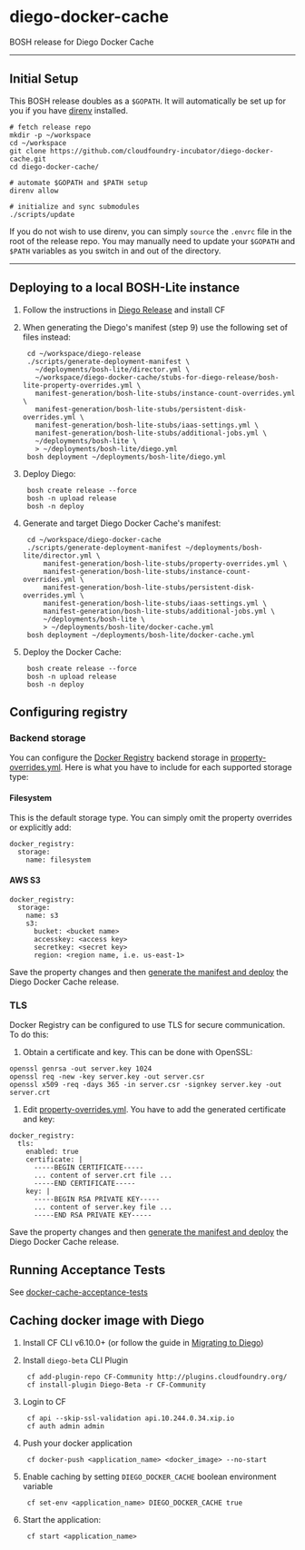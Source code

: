 # diego-docker-cache
BOSH release for Diego Docker Cache

---
## Initial Setup

This BOSH release doubles as a `$GOPATH`. It will automatically be set up for
you if you have [direnv](http://direnv.net) installed.

    # fetch release repo
    mkdir -p ~/workspace
    cd ~/workspace
    git clone https://github.com/cloudfoundry-incubator/diego-docker-cache.git
    cd diego-docker-cache/

    # automate $GOPATH and $PATH setup
    direnv allow

    # initialize and sync submodules
    ./scripts/update

If you do not wish to use direnv, you can simply `source` the `.envrc` file in the root
of the release repo.  You may manually need to update your `$GOPATH` and `$PATH` variables
as you switch in and out of the directory.

---
## Deploying to a local BOSH-Lite instance

1. Follow the instructions in [Diego Release](https://github.com/cloudfoundry-incubator/diego-release) and install CF

1. When generating the Diego's manifest (step 9) use the following set of files instead: 

        cd ~/workspace/diego-release
        ./scripts/generate-deployment-manifest \
          ~/deployments/bosh-lite/director.yml \
          ~/workspace/diego-docker-cache/stubs-for-diego-release/bosh-lite-property-overrides.yml \
          manifest-generation/bosh-lite-stubs/instance-count-overrides.yml \
          manifest-generation/bosh-lite-stubs/persistent-disk-overrides.yml \
          manifest-generation/bosh-lite-stubs/iaas-settings.yml \
          manifest-generation/bosh-lite-stubs/additional-jobs.yml \
          ~/deployments/bosh-lite \
          > ~/deployments/bosh-lite/diego.yml
        bosh deployment ~/deployments/bosh-lite/diego.yml

1. Deploy Diego:

        bosh create release --force
        bosh -n upload release
        bosh -n deploy

1. Generate and target Diego Docker Cache's manifest:

        cd ~/workspace/diego-docker-cache
        ./scripts/generate-deployment-manifest ~/deployments/bosh-lite/director.yml \
            manifest-generation/bosh-lite-stubs/property-overrides.yml \
            manifest-generation/bosh-lite-stubs/instance-count-overrides.yml \
            manifest-generation/bosh-lite-stubs/persistent-disk-overrides.yml \
            manifest-generation/bosh-lite-stubs/iaas-settings.yml \
            manifest-generation/bosh-lite-stubs/additional-jobs.yml \
            ~/deployments/bosh-lite \
            > ~/deployments/bosh-lite/docker-cache.yml
        bosh deployment ~/deployments/bosh-lite/docker-cache.yml

1. Deploy the Docker Cache:

        bosh create release --force
        bosh -n upload release
        bosh -n deploy

## Configuring registry

### Backend storage

You can configure the [Docker Registry](https://docs.docker.com/registry/) backend storage in [property-overrides.yml](manifest-generation/bosh-lite-stubs/property-overrides.yml). Here is what you have to include for each supported storage type:

#### Filesystem
This is the default storage type. You can simply omit the property overrides or explicitly add:

```
docker_registry:
  storage:
    name: filesystem
```

#### AWS S3

```
docker_registry:
  storage:
    name: s3
    s3:
      bucket: <bucket name>
      accesskey: <access key>
      secretkey: <secret key>
      region: <region name, i.e. us-east-1>
```


Save the property changes and then [generate the manifest and deploy](https://github.com/cloudfoundry-incubator/diego-docker-cache-release#deploying-to-a-local-bosh-lite-instance) the Diego Docker Cache release.

### TLS

Docker Registry can be configured to use TLS for secure communication. To do this:
1. Obtain a certificate and key. This can be done with OpenSSL:
```
openssl genrsa -out server.key 1024
openssl req -new -key server.key -out server.csr
openssl x509 -req -days 365 -in server.csr -signkey server.key -out server.crt
```
1. Edit [property-overrides.yml](manifest-generation/bosh-lite-stubs/property-overrides.yml). You have to add the generated certificate and key:
```
docker_registry:
  tls:
    enabled: true
    certificate: |
      -----BEGIN CERTIFICATE-----
      ... content of server.crt file ...
      -----END CERTIFICATE-----
    key: |
      -----BEGIN RSA PRIVATE KEY-----
      ... content of server.key file ...
      -----END RSA PRIVATE KEY-----
```
  
Save the property changes and then [generate the manifest and deploy](https://github.com/cloudfoundry-incubator/diego-docker-cache-release#deploying-to-a-local-bosh-lite-instance) the Diego Docker Cache release.

## Running Acceptance Tests
See [docker-cache-acceptance-tests](https://github.com/cloudfoundry-incubator/docker-cache-acceptance-tests/)

## Caching docker image with Diego

1. Install CF CLI v6.10.0+ (or follow the guide in [Migrating to Diego](https://github.com/cloudfoundry-incubator/diego-design-notes/blob/master/migrating-to-diego.md#installing-the-diego-beta-cli-plugin))
1. Install `diego-beta` CLI Plugin
 
        cf add-plugin-repo CF-Community http://plugins.cloudfoundry.org/
        cf install-plugin Diego-Beta -r CF-Community

1. Login to CF
 
        cf api --skip-ssl-validation api.10.244.0.34.xip.io
        cf auth admin admin

1. Push your docker application

        cf docker-push <application_name> <docker_image> --no-start 
   
1. Enable caching by setting `DIEGO_DOCKER_CACHE` boolean environment variable
 
        cf set-env <application_name> DIEGO_DOCKER_CACHE true
   
1. Start the application:

        cf start <application_name>
        
